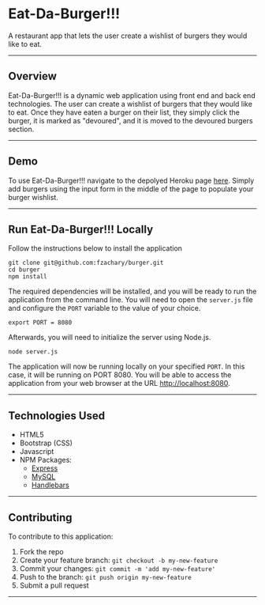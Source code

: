 # Eat-Da-Burger!!!

A restaurant app that lets the user create a wishlist of burgers they would like to eat. 

___

## Overview

Eat-Da-Burger!!! is a dynamic web application using front end and back end technologies. The user can create a wishlist of burgers that they would like to eat. Once they have eaten a burger on their list, they simply click the burger, it is marked as "devoured", and it is moved to the devoured burgers section.

___

## Demo

To use Eat-Da-Burger!!! navigate to the depolyed Heroku page [here](https://limitless-waters-95268.herokuapp.com/). Simply add burgers using the input form in the middle of the page to populate your burger wishlist.

___

## Run Eat-Da-Burger!!! Locally

Follow the instructions below to install the application

```
git clone git@github.com:fzachary/burger.git
cd burger
npm install
```

The required dependencies will be installed, and you will be ready to run the application from the command line. You will need to open the `server.js` file and configure the `PORT` variable to the value of your choice.

```
export PORT = 8080
```

Afterwards, you will need to initialize the server using Node.js.

```
node server.js
```

The application will now be running locally on your specified `PORT`. In this case, it will be running on PORT 8080. You will be able to access the application from your web browser at the URL [http://localhost:8080](http://localhost:8080).

___

## Technologies Used

* HTML5
* Bootstrap (CSS)
* Javascript
* NPM Packages:
    - [Express](https://www.npmjs.com/package/express)
    - [MySQL](https://www.npmjs.com/package/mysql)
    - [Handlebars](https://www.npmjs.com/package/express-handlebars)

___

## Contributing
To contribute to this application:
1. Fork the repo
2. Create your feature branch: `git checkout -b my-new-feature`
3. Commit your changes: `git commit -m 'add my-new-feature'`
4. Push to the branch: `git push origin my-new-feature`
5. Submit a pull request

___